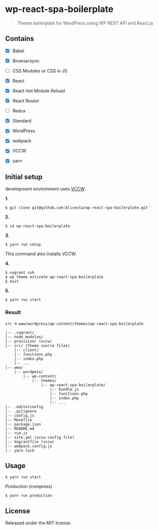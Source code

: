 # wp-react-spa-boilerplate

> Theme boilerplate for WordPress using WP REST API and React.js

## Contains

- [x] Babel
- [x] Browsersync
- [ ] CSS Modules or CSS in JS
- [x] React
- [x] React Hot Module Reload
- [x] React Routor
- [ ] Redux
- [x] Standard
- [x] WordPress
- [x] webpack
- [x] VCCW
- [x] yarn


## Initial setup

development environment uses [VCCW](http://vccw.cc/).  

**1.**

```
$ git clone git@github.com:blivesta/wp-react-spa-boilerplate.git`
```

**2.**

```
$ cd wp-react-spa-boilerplate
```

**3.**

```
$ yarn run setup
```

This command also installs VCCW.

**4.**

```
$ vagrant ssh
$ wp theme activate wp-react-spa-boilerplate
$ exit
```

**5.**

```
$ yarn run start
```

### Result

`src` -> `www/wordpress/wp-content/themes/wp-react-spa-boilerplate`

```
|-- .vagrant/
|-- node_modules/
|-- provision/ (vccw)
|-- src/ (theme source files)
    |-- client/
    |-- functions.php
    |-- index.php
    |-- ...
|-- www/
    |-- wordpess/
        |-- wp-content/
            |-- themes/
                |-- wp-react-spa-boilerplate/
                    |-- bundle.js
                    |-- functions.php
                    |-- index.php
                    |-- ...
|-- .editorconfig
|-- .gitignore
|-- config.js
|-- Movefile
|-- package.json
|-- README.md
|-- run.js
|-- site.yml (vccw config file)
|-- Vagrantfile (vccw)
|-- webpack.config.js
|-- yarn.lock
```

## Usage

```
$ yarn run start
```

Production (compress)

```
$ yarn run production
```

## License

Released under the MIT license.
